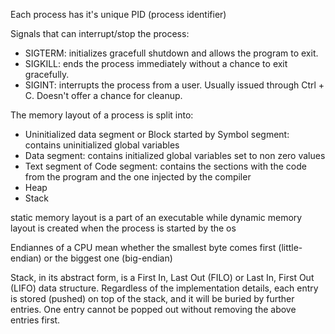 Each process has it's unique PID (process identifier)

Signals that can interrupt/stop the process:
 - SIGTERM: initializes gracefull shutdown and allows the program to exit.
 - SIGKILL: ends the process immediately without a chance to exit gracefully.
 - SIGINT: interrupts the process from a user. Usually issued through Ctrl + C. Doesn't offer a chance for cleanup.

The memory layout of a process is split into:
 - Uninitialized data segment or Block started by Symbol segment: contains uninitialized global variables
 - Data segment: contains initialized global variables set to non zero values
 - Text segment of Code segment: contains the sections with the code from the program and the one injected by the compiler
 - Heap
 - Stack

static memory layout is a part of an executable while dynamic memory layout is created when the process is started by the os

Endiannes of a CPU mean whether the smallest byte comes first (little-endian) or the biggest one (big-endian)

Stack, in its abstract form, is a First In, Last Out (FILO) or
Last In, First Out (LIFO) data structure. Regardless of the
implementation details, each entry is stored (pushed) on top
of the stack, and it will be buried by further entries. One entry
cannot be popped out without removing the above entries first.

